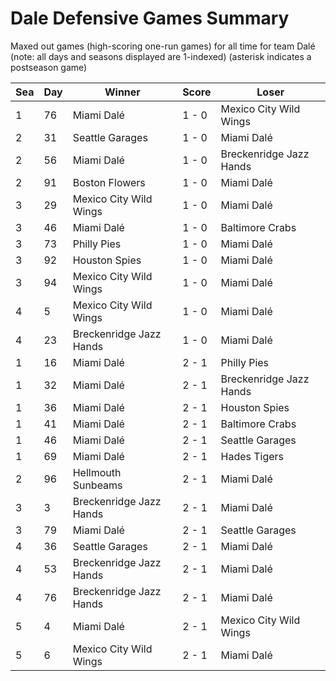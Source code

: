 # Dale Defensive Games Summary



Maxed out games (high-scoring one-run games) for all time for team Dalé (note: all days and seasons displayed are 1-indexed) (asterisk indicates a postseason game)


| Sea | Day | Winner | Score | Loser | 
| ------ |------ |------ |------ |------ |
| 1 | 76 | Miami Dalé | 1 - 0 | Mexico City Wild Wings | 
| 2 | 31 | Seattle Garages | 1 - 0 | Miami Dalé | 
| 2 | 56 | Miami Dalé | 1 - 0 | Breckenridge Jazz Hands | 
| 2 | 91 | Boston Flowers | 1 - 0 | Miami Dalé | 
| 3 | 29 | Mexico City Wild Wings | 1 - 0 | Miami Dalé | 
| 3 | 46 | Miami Dalé | 1 - 0 | Baltimore Crabs | 
| 3 | 73 | Philly Pies | 1 - 0 | Miami Dalé | 
| 3 | 92 | Houston Spies | 1 - 0 | Miami Dalé | 
| 3 | 94 | Mexico City Wild Wings | 1 - 0 | Miami Dalé | 
| 4 | 5 | Mexico City Wild Wings | 1 - 0 | Miami Dalé | 
| 4 | 23 | Breckenridge Jazz Hands | 1 - 0 | Miami Dalé | 
| 1 | 16 | Miami Dalé | 2 - 1 | Philly Pies | 
| 1 | 32 | Miami Dalé | 2 - 1 | Breckenridge Jazz Hands | 
| 1 | 36 | Miami Dalé | 2 - 1 | Houston Spies | 
| 1 | 41 | Miami Dalé | 2 - 1 | Baltimore Crabs | 
| 1 | 46 | Miami Dalé | 2 - 1 | Seattle Garages | 
| 1 | 69 | Miami Dalé | 2 - 1 | Hades Tigers | 
| 2 | 96 | Hellmouth Sunbeams | 2 - 1 | Miami Dalé | 
| 3 | 3 | Breckenridge Jazz Hands | 2 - 1 | Miami Dalé | 
| 3 | 79 | Miami Dalé | 2 - 1 | Seattle Garages | 
| 4 | 36 | Seattle Garages | 2 - 1 | Miami Dalé | 
| 4 | 53 | Breckenridge Jazz Hands | 2 - 1 | Miami Dalé | 
| 4 | 76 | Breckenridge Jazz Hands | 2 - 1 | Miami Dalé | 
| 5 | 4 | Miami Dalé | 2 - 1 | Mexico City Wild Wings | 
| 5 | 6 | Mexico City Wild Wings | 2 - 1 | Miami Dalé | 


